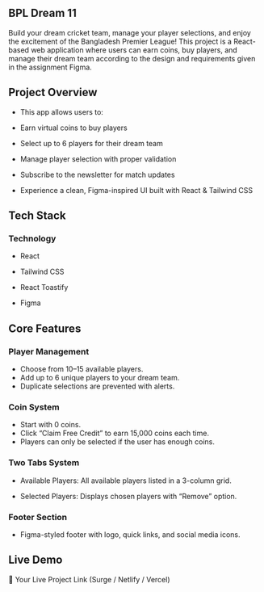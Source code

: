 ## BPL Dream 11

Build your dream cricket team, manage your player selections, and enjoy the excitement of the Bangladesh Premier League!
This project is a React-based web application where users can earn coins, buy players, and manage their dream team according to the design and requirements given in the assignment Figma.


## Project Overview

* This app allows users to:

* Earn virtual coins to buy players

* Select up to 6 players for their dream team

* Manage player selection with proper validation

* Subscribe to the newsletter for match updates

* Experience a clean, Figma-inspired UI built with React & Tailwind CSS


## Tech Stack

### Technology
* React

* Tailwind CSS

* React Toastify

* Figma

## Core Features

### Player Management

* Choose from 10–15 available players.
* Add up to 6 unique players to your dream team.
* Duplicate selections are prevented with alerts.

### Coin System

* Start with 0 coins.
* Click “Claim Free Credit” to earn 15,000 coins each time.
* Players can only be selected if the user has enough coins.

### Two Tabs System

* Available Players: All available players listed in a 3-column grid.

* Selected Players: Displays chosen players with “Remove” option.

### Footer Section

* Figma-styled footer with logo, quick links, and social media icons.


## Live Demo

🔗 Your Live Project Link (Surge / Netlify / Vercel)